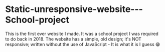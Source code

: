 # Static-unresponsive-website---School-project
This is the first ever website I made. It was a school project I was required to do back in 2018. The website has a simple, old design; it's NOT responsive; written without the use of JavaScript - It is what it is I guess 😁
